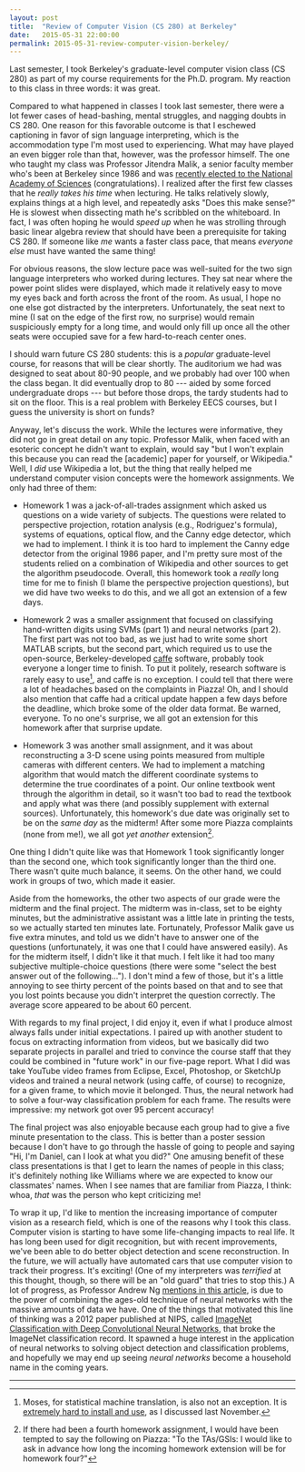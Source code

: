 ```yaml
---
layout: post
title:  "Review of Computer Vision (CS 280) at Berkeley"
date:   2015-05-31 22:00:00
permalink: 2015-05-31-review-computer-vision-berkeley/
---
```


Last semester, I took Berkeley's graduate-level computer vision class (CS 280) as part of my course
requirements for the Ph.D. program. My reaction to this class in three words: it was great.

Compared to what happened in classes I took last semester, there were a lot fewer cases of
head-bashing, mental struggles, and nagging doubts in CS 280. One reason for this favorable outcome
is that I eschewed captioning in favor of sign language interpreting, which is the accommodation
type I'm most used to experiencing. What may have played an even bigger role than that, however, was
the professor himself.  The one who taught my class was Professor Jitendra Malik, a senior faculty
member who's been at Berkeley since 1986 and was [recently elected to the National Academy of
Sciences](http://newscenter.berkeley.edu/2015/04/28/five-berkeley-scientists-named-to-national-academy/)
(congratulations). I realized after the first few classes that he *really takes his time* when
lecturing. He talks relatively slowly, explains things at a high level, and repeatedly asks "Does
this make sense?" He is slowest when dissecting math he's scribbled on the whiteboard. In fact, I
was often hoping he would *speed up* when he was strolling through basic linear algebra review that
should have been a prerequisite for taking CS 280. If someone like *me* wants a faster class pace,
that means *everyone else* must have wanted the same thing!

For obvious reasons, the slow lecture pace was well-suited for the two sign language interpreters
who worked during lectures. They sat near where the power point slides were displayed, which made it
relatively easy to move my eyes back and forth across the front of the room. As usual, I hope no one
else got distracted by the interpreters. Unfortunately, the seat next to mine (I sat on the edge of
the first row, no surprise) would remain suspiciously empty for a long time, and would only fill up
once all the other seats were occupied save for a few hard-to-reach center ones.

I should warn future CS 280 students: this is a *popular* graduate-level course, for reasons that
will be clear shortly. The auditorium we had was designed to seat about 80-90 people, and we
probably had over 100 when the class began. It did eventually drop to 80 --- aided by some forced
undergraduate drops --- but before those drops, the tardy students had to sit on the floor.  This is
a real problem with Berkeley EECS courses, but I guess the university is short on funds?

Anyway, let's discuss the work. While the lectures were informative, they did not go in great detail
on any topic. Professor Malik, when faced with an esoteric concept he didn't want to explain, would
say "but I won't explain this because you can read the [academic] paper for yourself, or Wikipedia."
Well, I *did* use Wikipedia a lot, but the thing that really helped me understand computer vision
concepts were the homework assignments. We only had three of them:

* Homework 1 was a jack-of-all-trades assignment which asked us questions on a wide variety
  of subjects. The questions were related to perspective projection, rotation analysis (e.g.,
  Rodriguez's formula), systems of equations, optical flow, and the Canny edge detector, which we
  had to implement. I think it is too hard to implement the Canny edge detector from the original
  1986 paper, and I'm pretty sure most of the students relied on a combination of Wikipedia and
  other sources to get the algorithm pseudocode. Overall, this homework took a *really* long time
  for me to finish (I blame the perspective projection questions), but we did have two weeks to do
  this, and we all got an extension of a few days.

* Homework 2 was a smaller assignment that focused on classifying hand-written digits using SVMs
  (part 1) and neural networks (part 2). The first part was not too bad, as we just had to write
  some short MATLAB scripts, but the second part, which required us to use the open-source,
  Berkeley-developed [caffe](http://caffe.berkeleyvision.org/) software, probably took everyone a
  longer time to finish. To put it politely, research software is rarely easy to use[^moses], and
  caffe is no exception. I could tell that there were a lot of headaches based on the complaints in
  Piazza! Oh, and I should also mention that caffe had a critical update happen a few days before
  the deadline, which broke some of the older data format. Be warned, everyone. To no one's
  surprise, we all got an extension for this homework after that surprise update.

* Homework 3 was another small assignment, and it was about reconstructing a 3-D scene using points
  measured from multiple cameras with different centers. We had to implement a matching algorithm
  that would match the different coordinate systems to determine the true coordinates of a point.
  Our online textbook went through the algorithm in detail, so it wasn't too bad to read the
  textbook and apply what was there (and possibly supplement with external sources). Unfortunately,
  this homework's due date was originally set to be on the *same day* as the midterm! After some
  more Piazza complaints (none from me!), we all got *yet another* extension[^ext].

One thing I didn't quite like was that Homework 1 took significantly longer than the second one,
which took significantly longer than the third one. There wasn't quite much balance, it seems. On
the other hand, we could work in groups of two, which made it easier.

Aside from the homeworks, the other two aspects of our grade were the midterm and the final project.
The midterm was in-class, set to be eighty minutes, but the administrative assistant was a little
late in printing the tests, so we actually started ten minutes late. Fortunately, Professor Malik
gave us five extra minutes, and told us we didn't have to answer one of the questions
(unfortunately, it was one that I could have answered easily). As for the midterm itself, I didn't
like it that much. I felt like it had too many subjective multiple-choice questions (there were some
"select the best answer out of the following..."). I don't mind a few of those, but it's a little
annoying to see thirty percent of the points based on that and to see that you lost points because
you didn't interpret the question correctly. The average score appeared to be about 60 percent.

With regards to my final project, I did enjoy it, even if what I produce almost always falls under
initial expectations. I paired up with another student to focus on extracting information from
videos, but we basically did two separate projects in parallel and tried to convince the course
staff that they could be combined in "future work" in our five-page report. What I did was take
YouTube video frames from Eclipse, Excel, Photoshop, or SketchUp videos and trained a neural network
(using caffe, of course) to recognize, for a given frame, to which movie it belonged. Thus, the
neural network had to solve a four-way classification problem for each frame. The results were
impressive: my network got over 95 percent accuracy!

The final project was also enjoyable because each group had to give a five minute presentation to
the class.  This is better than a poster session because I don't have to go through the hassle of
going to people and saying "Hi, I'm Daniel, can I look at what you did?" One amusing benefit of
these class presentations is that I get to learn the names of people in this class; it's definitely
nothing like Williams where we are expected to know our classmates' names. When I see names that are
familiar from Piazza, I think: whoa, *that* was the person who kept criticizing me!

To wrap it up, I'd like to mention the increasing importance of computer vision as a research field,
which is one of the reasons why I took this class. Computer vision is starting to have some
life-changing impacts to real life. It has long been used for digit recognition, but with recent
improvements, we've been able to do better object detection and scene
reconstruction. In the future, we will actually have automated cars that use computer vision to
track their progress. It's exciting! (One of my interpreters was *terrified* at this thought,
though, so there will be an "old guard" that tries to stop this.) A lot of progress, as Professor
Andrew Ng [mentions in this
article](http://www.huffingtonpost.com/2015/05/13/andrew-ng_n_7267682.html), is due to the power of
combining the ages-old technique of neural networks with the massive amounts of data we have. One of
the things that motivated this line of thinking was a 2012 paper published at NIPS, called [ImageNet
Classification with Deep Convolutional Neural
Networks](http://www.cs.toronto.edu/~fritz/absps/imagenet.pdf), that broke the ImageNet
classification record. It spawned a huge interest in the application of neural networks to solving
object detection and classification problems, and hopefully we may end up seeing *neural networks*
become a household name in the coming years.

***

[^ext]: If there had been a fourth homework assignment, I would have been tempted to say the
    following on Piazza: "To the TAs/GSIs: I would like to ask in advance how long the incoming
    homework extension will be for homework four?"

[^moses]: Moses, for statistical machine translation, is also not an exception. It is [extremely hard
    to install and
    use](http://danieltakeshi.github.io/2014/11/19/brain-dump-successfully-installing-and-running-the-moses-statistical-machine-translation-system/),
    as I discussed last November.


